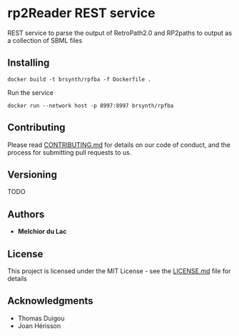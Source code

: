 # rp2Reader REST service 

REST service to parse the output of RetroPath2.0 and RP2paths to output as a collection of SBML files

## Installing

```
docker build -t brsynth/rpfba -f Dockerfile .
```

Run the service

```
docker run --network host -p 8997:8997 brsynth/rpfba
```

## Contributing

Please read [CONTRIBUTING.md](https://gist.github.com/PurpleBooth/b24679402957c63ec426) for details on our code of conduct, and the process for submitting pull requests to us.

## Versioning

TODO

## Authors

* **Melchior du Lac**

## License

This project is licensed under the MIT License - see the [LICENSE.md](LICENSE.md) file for details

## Acknowledgments

* Thomas Duigou
* Joan Hérisson

